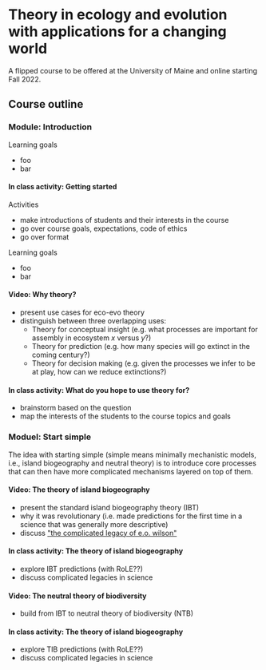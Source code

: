 # Theory in ecology and evolution with applications for a changing world

A flipped course to be offered at the University of Maine and online starting Fall 2022.

## Course outline

### Module: Introduction

Learning goals
- foo
- bar

#### In class activity: Getting started

Activities
- make introductions of students and their interests in the course
- go over course goals, expectations, code of ethics
- go over format

Learning goals
- foo
- bar


#### Video: Why theory?

- present use cases for eco-evo theory
- distinguish between three overlapping uses:
    - Theory for conceptual insight (e.g. what processes are important for assembly in ecosystem $x$ versus $y$?)
    - Theory for prediction (e.g. how many species will go extinct in the coming century?)
    - Theory for decision making (e.g. given the processes we infer to be at play, how can we reduce extinctions?)

#### In class activity: What do you hope to use theory for?

- brainstorm based on the question
- map the interests of the students to the course topics and goals


### Moduel: Start simple

The idea with starting simple (simple means minimally mechanistic models, i.e., island biogeography and neutral theory) is to introduce core processes that can then have more complicated mechanisms layered on top of them.

#### Video: The theory of island biogeography

- present the standard island biogeography theory (IBT)
- why it was revolutionary (i.e. made predictions for the first time in a science that was generally more descriptive)
- discuss ["the complicated legacy of e.o. wilson"](https://www.scientificamerican.com/article/the-complicated-legacy-of-e-o-wilson/)


#### In class activity: The theory of island biogeography

- explore IBT predictions (with RoLE??) 
- discuss complicated legacies in science


#### Video: The neutral theory of biodiversity 

- build from IBT to neutral theory of biodiversity (NTB)


#### In class activity: The theory of island biogeography

- explore TIB predictions (with RoLE??)
- discuss complicated legacies in science
